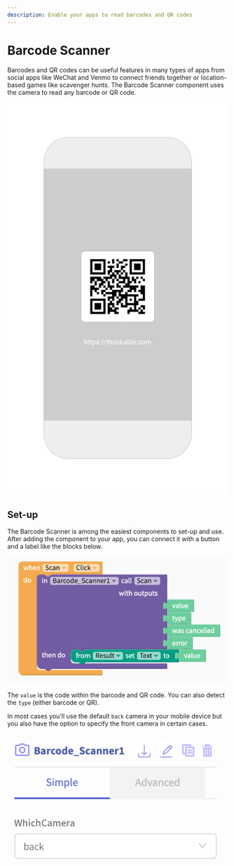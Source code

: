 ```yaml
---
description: Enable your apps to read barcodes and QR codes
---
```


# Barcode Scanner

Barcodes and QR codes can be useful features in many types of apps from social apps like WeChat and Venmo to connect friends together or location-based games like scavenger hunts. The Barcode Scanner component uses the camera to read any barcode or QR code.

![](.gitbook/assets/thunkable-play-store-screenshots-1080-x-1920-17.png)

## Set-up

The Barcode Scanner is among the easiest components to set-up and use. After adding the component to your app, you can connect it with a button and a label like the blocks below.

![](.gitbook/assets/screen-shot-2019-10-24-at-1.39.04-pm.png)

The `value` is the code within the barcode and QR code. You can also detect the `type` \(either barcode or QR\). 

In most cases you'll use the default `back` camera in your mobile device but you also have the option to specify the front camera in certain cases.

![](.gitbook/assets/screen-shot-2019-10-24-at-1.43.37-pm.png)

